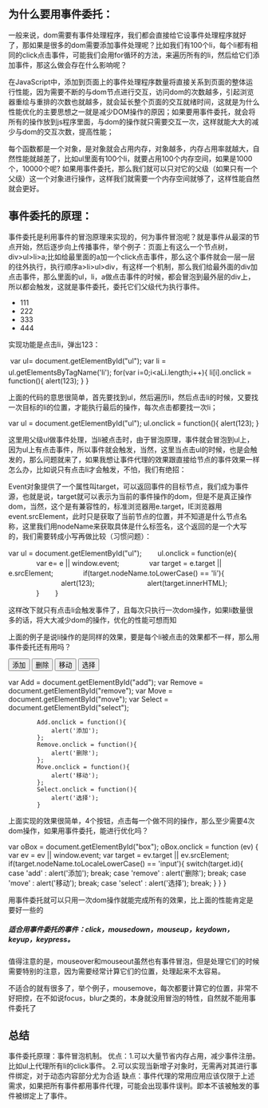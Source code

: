## 为什么要用事件委托：

一般来说，dom需要有事件处理程序，我们都会直接给它设事件处理程序就好了，那如果是很多的dom需要添加事件处理呢？比如我们有100个li，每个li都有相同的click点击事件，可能我们会用for循环的方法，来遍历所有的li，然后给它们添加事件，那这么做会存在什么影响呢？

在JavaScript中，添加到页面上的事件处理程序数量将直接关系到页面的整体运行性能，因为需要不断的与dom节点进行交互，访问dom的次数越多，引起浏览器重绘与重排的次数也就越多，就会延长整个页面的交互就绪时间，这就是为什么性能优化的主要思想之一就是减少DOM操作的原因；如果要用事件委托，就会将所有的操作放到js程序里面，与dom的操作就只需要交互一次，这样就能大大的减少与dom的交互次数，提高性能；

每个函数都是一个对象，是对象就会占用内存，对象越多，内存占用率就越大，自然性能就越差了，比如ul里面有100个li，就要占用100个内存空间，如果是1000个，10000个呢? 如果用事件委托，那么我们就可以只对它的父级（如果只有一个父级）这一个对象进行操作，这样我们就需要一个内存空间就够了，这样性能自然就会更好。

## 事件委托的原理：

事件委托是利用事件的冒泡原理来实现的，何为事件冒泡呢？就是事件从最深的节点开始，然后逐步向上传播事件，举个例子：页面上有这么一个节点树，div>ul>li>a;比如给最里面的a加一个click点击事件，那么这个事件就会一层一层的往外执行，执行顺序a>li>ul>div，有这样一个机制，那么我们给最外面的div加点击事件，那么里面的ul，li，a做点击事件的时候，都会冒泡到最外层的div上，所以都会触发，这就是事件委托，委托它们父级代为执行事件。

<ul >
    <li>111</li>
    <li>222</li>
    <li>333</li>
    <li>444</li>
</ul>


实现功能是点击li，弹出123：


    var ul= document.getElementById("ul");
    var li = ul.getElementsByTagName('li');
    for(var i=0;i<aLi.length;i++){
        li[i].onclick = function(){
            alert(123);
        }
    }


 上面的代码的意思很简单，首先要找到ul，然后遍历li，然后点击li的时候，又要找一次目标的li的位置，才能执行最后的操作，每次点击都要找一次li；


 var ul = document.getElementById("ul");
   ul.onclick = function(){
        alert(123);
    }

这里用父级ul做事件处理，当li被点击时，由于冒泡原理，事件就会冒泡到ul上，因为ul上有点击事件，所以事件就会触发，当然，这里当点击ul的时候，也是会触发的，那么问题就来了，如果我想让事件代理的效果跟直接给节点的事件效果一样怎么办，比如说只有点击li才会触发，不怕，我们有绝招：

Event对象提供了一个属性叫target，可以返回事件的目标节点，我们成为事件源，也就是说，target就可以表示为当前的事件操作的dom，但是不是真正操作dom，当然，这个是有兼容性的，标准浏览器用e.target，IE浏览器用event.srcElement，此时只是获取了当前节点的位置，并不知道是什么节点名称，这里我们用nodeName来获取具体是什么标签名，这个返回的是一个大写的，我们需要转成小写再做比较（习惯问题）：

var ul = document.getElementById("ul");
　　ul.onclick = function(e){
　　　　var e= e || window.event;
　　　　var target = e.target || e.srcElement;
　　　　if(target.nodeName.toLowerCase() == 'li'){
　 　　　　　　	alert(123);
　　　　　　　  alert(target.innerHTML);
　　　　}
　　}

这样改下就只有点击li会触发事件了，且每次只执行一次dom操作，如果li数量很多的话，将大大减少dom的操作，优化的性能可想而知


上面的例子是说li操作的是同样的效果，要是每个li被点击的效果都不一样，那么用事件委托还有用吗？
<div id="box">
        <input type="button" id="add" value="添加" />
        <input type="button" id="remove" value="删除" />
        <input type="button" id="move" value="移动" />
        <input type="button" id="select" value="选择" />
    </div>



 var Add = document.getElementById("add");
            var Remove = document.getElementById("remove");
            var Move = document.getElementById("move");
            var Select = document.getElementById("select");
            
            Add.onclick = function(){
                alert('添加');
            };
            Remove.onclick = function(){
                alert('删除');
            };
            Move.onclick = function(){
                alert('移动');
            };
            Select.onclick = function(){
                alert('选择');
            }

上面实现的效果很简单，4个按钮，点击每一个做不同的操作，那么至少需要4次dom操作，如果用事件委托，能进行优化吗？

 var oBox = document.getElementById("box");
            oBox.onclick = function (ev) {
                var ev = ev || window.event;
                var target = ev.target || ev.srcElement;
                if(target.nodeName.toLocaleLowerCase() == 'input'){
                    switch(target.id){
                        case 'add' :
                            alert('添加');
                            break;
                        case 'remove' :
                            alert('删除');
                            break;
                        case 'move' :
                            alert('移动');
                            break;
                        case 'select' :
                            alert('选择');
                            break;
                    }
                }
            }

用事件委托就可以只用一次dom操作就能完成所有的效果，比上面的性能肯定是要好一些的 

##### 适合用事件委托的事件：click，mousedown，mouseup，keydown，keyup，keypress。

值得注意的是，mouseover和mouseout虽然也有事件冒泡，但是处理它们的时候需要特别的注意，因为需要经常计算它们的位置，处理起来不太容易。

不适合的就有很多了，举个例子，mousemove，每次都要计算它的位置，非常不好把控，在不如说focus，blur之类的，本身就没用冒泡的特性，自然就不能用事件委托了

## 总结

事件委托原理：事件冒泡机制。
优点：1.可以大量节省内存占用，减少事件注册。比如ul上代理所有li的click事件。
2.可以实现当新增子对象时，无需再对其进行事件绑定，对于动态内容部分尤为合适
缺点：事件代理的常用应用应该仅限于上述需求，如果把所有事件都用事件代理，可能会出现事件误判。即本不该被触发的事件被绑定上了事件。



